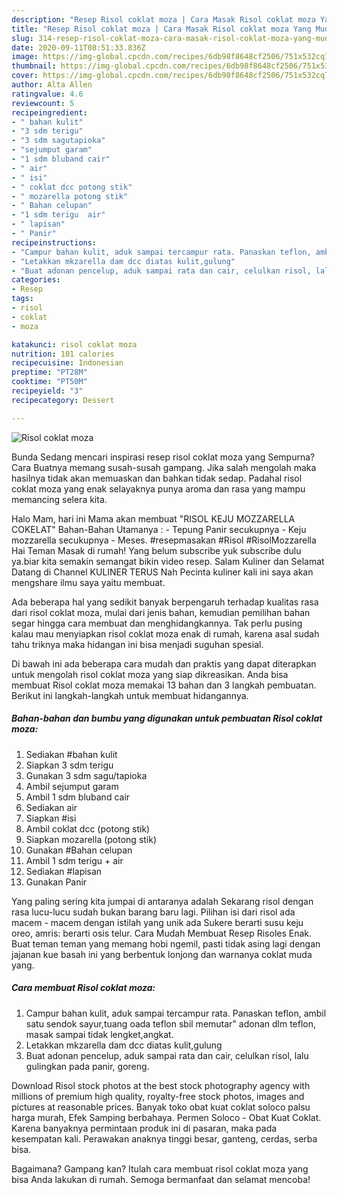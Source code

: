 ```yaml
---
description: "Resep Risol coklat moza | Cara Masak Risol coklat moza Yang Mudah Dan Praktis"
title: "Resep Risol coklat moza | Cara Masak Risol coklat moza Yang Mudah Dan Praktis"
slug: 314-resep-risol-coklat-moza-cara-masak-risol-coklat-moza-yang-mudah-dan-praktis
date: 2020-09-11T08:51:33.836Z
image: https://img-global.cpcdn.com/recipes/6db98f8648cf2506/751x532cq70/risol-coklat-moza-foto-resep-utama.jpg
thumbnail: https://img-global.cpcdn.com/recipes/6db98f8648cf2506/751x532cq70/risol-coklat-moza-foto-resep-utama.jpg
cover: https://img-global.cpcdn.com/recipes/6db98f8648cf2506/751x532cq70/risol-coklat-moza-foto-resep-utama.jpg
author: Alta Allen
ratingvalue: 4.6
reviewcount: 5
recipeingredient:
- " bahan kulit"
- "3 sdm terigu"
- "3 sdm sagutapioka"
- "sejumput garam"
- "1 sdm bluband cair"
- " air"
- " isi"
- " coklat dcc potong stik"
- " mozarella potong stik"
- " Bahan celupan"
- "1 sdm terigu  air"
- " lapisan"
- " Panir"
recipeinstructions:
- "Campur bahan kulit, aduk sampai tercampur rata. Panaskan teflon, ambil satu sendok sayur,tuang oada teflon sbil memutar&#34; adonan dlm teflon, masak sampai tidak lengket,angkat."
- "Letakkan mkzarella dam dcc diatas kulit,gulung"
- "Buat adonan pencelup, aduk sampai rata dan cair, celulkan risol, lalu gulingkan pada panir, goreng."
categories:
- Resep
tags:
- risol
- coklat
- moza

katakunci: risol coklat moza 
nutrition: 101 calories
recipecuisine: Indonesian
preptime: "PT28M"
cooktime: "PT50M"
recipeyield: "3"
recipecategory: Dessert

---
```



![Risol coklat moza](https://img-global.cpcdn.com/recipes/6db98f8648cf2506/751x532cq70/risol-coklat-moza-foto-resep-utama.jpg)

Bunda Sedang mencari inspirasi resep risol coklat moza yang Sempurna? Cara Buatnya memang susah-susah gampang. Jika salah mengolah maka hasilnya tidak akan memuaskan dan bahkan tidak sedap. Padahal risol coklat moza yang enak selayaknya punya aroma dan rasa yang mampu memancing selera kita.

Halo Mam, hari ini Mama akan membuat &#34;RISOL KEJU MOZZARELLA COKELAT&#34; Bahan-Bahan Utamanya : - Tepung Panir secukupnya - Keju mozzarella secukupnya - Meses. #resepmasakan #Risol #RisolMozzarella Hai Teman Masak di rumah! Yang belum subscribe yuk subscribe dulu ya.biar kita semakin semangat bikin video resep. Salam Kuliner dan Selamat Datang di Channel KULINER TERUS Nah Pecinta kuliner kali ini saya akan mengshare ilmu saya yaitu membuat.

Ada beberapa hal yang sedikit banyak berpengaruh terhadap kualitas rasa dari risol coklat moza, mulai dari jenis bahan, kemudian pemilihan bahan segar hingga cara membuat dan menghidangkannya. Tak perlu pusing kalau mau menyiapkan risol coklat moza enak di rumah, karena asal sudah tahu triknya maka hidangan ini bisa menjadi suguhan spesial.


Di bawah ini ada beberapa cara mudah dan praktis yang dapat diterapkan untuk mengolah risol coklat moza yang siap dikreasikan. Anda bisa membuat Risol coklat moza memakai 13 bahan dan 3 langkah pembuatan. Berikut ini langkah-langkah untuk membuat hidangannya.

<!--inarticleads1-->

##### Bahan-bahan dan bumbu yang digunakan untuk pembuatan Risol coklat moza:

1. Sediakan  #bahan kulit
1. Siapkan 3 sdm terigu
1. Gunakan 3 sdm sagu/tapioka
1. Ambil sejumput garam
1. Ambil 1 sdm bluband cair
1. Sediakan  air
1. Siapkan  #isi
1. Ambil  coklat dcc (potong stik)
1. Siapkan  mozarella (potong stik)
1. Gunakan  #Bahan celupan
1. Ambil 1 sdm terigu + air
1. Sediakan  #lapisan
1. Gunakan  Panir


Yang paling sering kita jumpai di antaranya adalah Sekarang risol dengan rasa lucu-lucu sudah bukan barang baru lagi. Pilihan isi dari risol ada macem - macem dengan istilah yang unik ada Sukere berarti susu keju oreo, amris: berarti osis telur. Cara Mudah Membuat Resep Risoles Enak. Buat teman teman yang memang hobi ngemil, pasti tidak asing lagi dengan jajanan kue basah ini yang berbentuk lonjong dan warnanya coklat muda yang. 

<!--inarticleads2-->

##### Cara membuat Risol coklat moza:

1. Campur bahan kulit, aduk sampai tercampur rata. Panaskan teflon, ambil satu sendok sayur,tuang oada teflon sbil memutar&#34; adonan dlm teflon, masak sampai tidak lengket,angkat.
1. Letakkan mkzarella dam dcc diatas kulit,gulung
1. Buat adonan pencelup, aduk sampai rata dan cair, celulkan risol, lalu gulingkan pada panir, goreng.


Download Risol stock photos at the best stock photography agency with millions of premium high quality, royalty-free stock photos, images and pictures at reasonable prices. Banyak toko obat kuat coklat soloco palsu harga murah, Efek Samping berbahaya. Permen Soloco - Obat Kuat Coklat. Karena banyaknya permintaan produk ini di pasaran, maka pada kesempatan kali. Perawakan anaknya tinggi besar, ganteng, cerdas, serba bisa. 

Bagaimana? Gampang kan? Itulah cara membuat risol coklat moza yang bisa Anda lakukan di rumah. Semoga bermanfaat dan selamat mencoba!
